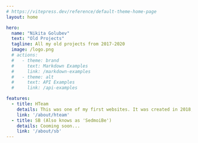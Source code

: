 ```yaml
---
# https://vitepress.dev/reference/default-theme-home-page
layout: home

hero:
  name: "Nikita Golubev"
  text: "Old Projects"
  tagline: All my old projects from 2017-2020
  image: /logo.png
  # actions:
  #   - theme: brand
  #     text: Markdown Examples
  #     link: /markdown-examples
  #   - theme: alt
  #     text: API Examples
  #     link: /api-examples

features:
  - title: HTeam
    details: This was one of my first websites. It was created in 2018, and it was my second website. The website was created for my CS:GO team.
    link: '/about/hteam'
  - title: SB (Also knows as 'SedmoiBe')
    details: Cooming soon...
    link: '/about/sb'
---
```


